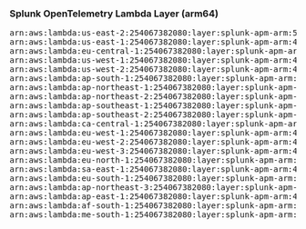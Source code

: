 <h3>Splunk OpenTelemetry Lambda Layer (arm64)</h3>

<pre>
arn:aws:lambda:us-east-2:254067382080:layer:splunk-apm-arm:5
arn:aws:lambda:us-east-1:254067382080:layer:splunk-apm-arm:4
arn:aws:lambda:eu-central-1:254067382080:layer:splunk-apm-arm:4
arn:aws:lambda:us-west-1:254067382080:layer:splunk-apm-arm:4
arn:aws:lambda:us-west-2:254067382080:layer:splunk-apm-arm:4
arn:aws:lambda:ap-south-1:254067382080:layer:splunk-apm-arm:4
arn:aws:lambda:ap-northeast-1:254067382080:layer:splunk-apm-arm:4
arn:aws:lambda:ap-northeast-2:254067382080:layer:splunk-apm-arm:4
arn:aws:lambda:ap-southeast-1:254067382080:layer:splunk-apm-arm:4
arn:aws:lambda:ap-southeast-2:254067382080:layer:splunk-apm-arm:4
arn:aws:lambda:ca-central-1:254067382080:layer:splunk-apm-arm:4
arn:aws:lambda:eu-west-1:254067382080:layer:splunk-apm-arm:4
arn:aws:lambda:eu-west-2:254067382080:layer:splunk-apm-arm:4
arn:aws:lambda:eu-west-3:254067382080:layer:splunk-apm-arm:4
arn:aws:lambda:eu-north-1:254067382080:layer:splunk-apm-arm:4
arn:aws:lambda:sa-east-1:254067382080:layer:splunk-apm-arm:4
arn:aws:lambda:eu-south-1:254067382080:layer:splunk-apm-arm:4
arn:aws:lambda:ap-northeast-3:254067382080:layer:splunk-apm-arm:4
arn:aws:lambda:ap-east-1:254067382080:layer:splunk-apm-arm:4
arn:aws:lambda:af-south-1:254067382080:layer:splunk-apm-arm:4
arn:aws:lambda:me-south-1:254067382080:layer:splunk-apm-arm:4
</pre>
